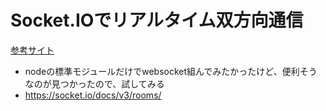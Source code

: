# Socket.IOでリアルタイム双方向通信
[参考サイト](https://www.wakuwakubank.com/posts/760-nodejs-socketio/)

- nodeの標準モジュールだけでwebsocket組んでみたかったけど、便利そうなのが見つかったので、試してみる
- https://socket.io/docs/v3/rooms/